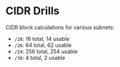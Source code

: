 # CIDR Drills

CIDR block calculations for various subnets:
- `/28`: 16 total, 14 usable
- `/26`: 64 total, 62 usable
- `/24`: 256 total, 254 usable
- `/30`: 4 total, 2 usable